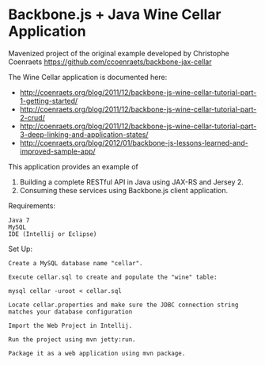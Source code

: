 Backbone.js + Java Wine Cellar Application
==========================================

Mavenized project of the original example developed by Christophe Coenraets https://github.com/ccoenraets/backbone-jax-cellar

The Wine Cellar application is documented here:
* http://coenraets.org/blog/2011/12/backbone-js-wine-cellar-tutorial-part-1-getting-started/
* http://coenraets.org/blog/2011/12/backbone-js-wine-cellar-tutorial-part-2-crud/
* http://coenraets.org/blog/2011/12/backbone-js-wine-cellar-tutorial-part-3-deep-linking-and-application-states/
* http://coenraets.org/blog/2012/01/backbone-js-lessons-learned-and-improved-sample-app/

This application provides an example of

1. Building a complete RESTful API in Java using JAX-RS and Jersey 2.
2. Consuming these services using Backbone.js client application.

Requirements:

    Java 7
    MySQL
    IDE (Intellij or Eclipse)

Set Up:

    Create a MySQL database name "cellar".

    Execute cellar.sql to create and populate the "wine" table:

    mysql cellar -uroot < cellar.sql

    Locate cellar.properties and make sure the JDBC connection string matches your database configuration

    Import the Web Project in Intellij.

    Run the project using mvn jetty:run.

    Package it as a web application using mvn package.